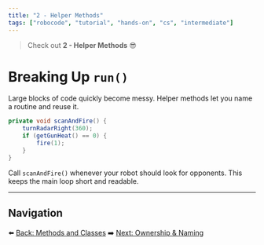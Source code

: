 ```yaml
---
title: "2 - Helper Methods"
tags: ["robocode", "tutorial", "hands-on", "cs", "intermediate"]
---
```


> Check out **2 - Helper Methods** 😎

# Breaking Up `run()`

Large blocks of code quickly become messy. Helper methods let you name a routine and reuse it.

```java
private void scanAndFire() {
    turnRadarRight(360);
    if (getGunHeat() == 0) {
        fire(1);
    }
}
```

Call `scanAndFire()` whenever your robot should look for opponents. This keeps the main loop short and readable.

---

## Navigation

⬅️ [Back: Methods and Classes](/robocode/Day-6/00_methods_and_classes)
➡️ [Next: Ownership & Naming](/robocode/Day-6/02_ownership_naming)
